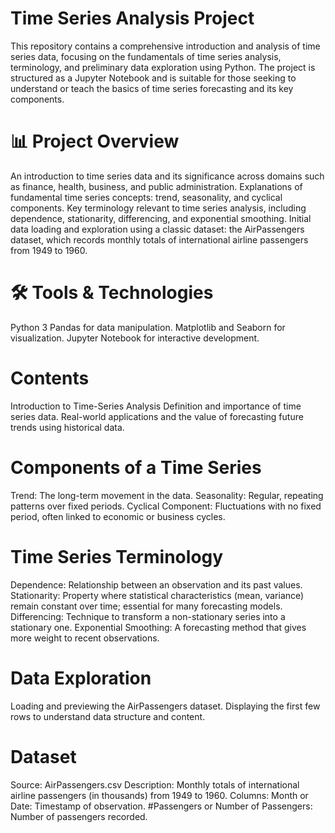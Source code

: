 # Time Series Analysis Project
This repository contains a comprehensive introduction and analysis of time series data, focusing on the fundamentals of time series analysis, terminology, and preliminary data exploration using Python. The project is structured as a Jupyter Notebook and is suitable for those seeking to understand or teach the basics of time series forecasting and its key components.

# 📊 Project Overview
An introduction to time series data and its significance across domains such as finance, health, business, and public administration.
Explanations of fundamental time series concepts: trend, seasonality, and cyclical components.
Key terminology relevant to time series analysis, including dependence, stationarity, differencing, and exponential smoothing.
Initial data loading and exploration using a classic dataset: the AirPassengers dataset, which records monthly totals of international airline passengers from 1949 to 1960.

# 🛠️ Tools & Technologies
Python 3
Pandas for data manipulation.
Matplotlib and Seaborn for visualization.
Jupyter Notebook for interactive development.

# Contents
Introduction to Time-Series Analysis
Definition and importance of time series data.
Real-world applications and the value of forecasting future trends using historical data.

# Components of a Time Series
Trend: The long-term movement in the data.
Seasonality: Regular, repeating patterns over fixed periods.
Cyclical Component: Fluctuations with no fixed period, often linked to economic or business cycles.

# Time Series Terminology
Dependence: Relationship between an observation and its past values.
Stationarity: Property where statistical characteristics (mean, variance) remain constant over time; essential for many forecasting models.
Differencing: Technique to transform a non-stationary series into a stationary one.
Exponential Smoothing: A forecasting method that gives more weight to recent observations.

# Data Exploration
Loading and previewing the AirPassengers dataset.
Displaying the first few rows to understand data structure and content.

# Dataset
Source: AirPassengers.csv
Description: Monthly totals of international airline passengers (in thousands) from 1949 to 1960.
Columns:
Month or Date: Timestamp of observation.
#Passengers or Number of Passengers: Number of passengers recorded.


